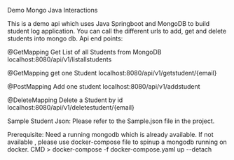 Demo Mongo Java Interactions

This is a demo api which uses Java Springboot and MongoDB to build student log application.
You can call the different urls to add, get and delete students into mongo db. 
Api end points:

@GetMapping
Get List of all Students from MongoDB
localhost:8080/api/v1/listallstudents

@GetMapping
get one Student
localhost:8080/api/v1/getstudent/{email}

@PostMapping
Add one student
localhost:8080/api/v1/addstudent

@DeleteMapping
Delete a Student by id
localhost:8080/api/v1/deletestudent/{email}

Sample Student Json:
Please refer to the Sample.json file in the project.

Prerequisite:
Need a running mongodb which is already available.
If not available , 
please use   docker-compose file to spinup a mongodb running on docker. 
CMD > docker-compose -f docker-compose.yaml up --detach 